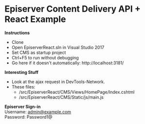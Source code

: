 # Episerver Content Delivery API + React Example


**Instructions**
- Clone
- Open EpiserverReact.sln in Visual Studio 2017
- Set CMS as startup project
- Ctrl+F5 to run without debugging
- Go here if it doesn't automatically: http://localhost:3181/

**Interesting Stuff**
- Look at the ajax request in DevTools-Network. 
- These files:
  - /src/EpiserverReact/CMS/Views/HomePage/Index.cshtml
  - /src/EpiserverReact/CMS/Static/js/main.js

**Episerver Sign-in**
<br/>Username: admin@example.com
<br/>Password: Password1@
